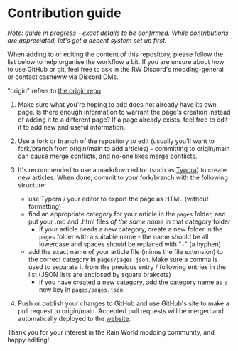 # Contribution guide

*Note: guide in progress - exact details to be confirmed. While contributions are appreciated, let's get a decent system set up first.*

When adding to or editing the content of this repository, please follow the list below to help organise the workflow a bit. If you are unsure about how to use GitHub or git, feel free to ask in the RW Discord's modding-general or contact casheww via Discord DMs.

"origin" refers to [the origin repo](https://github.com/Rain-World-Modding/rain-world-modding). 

1. Make sure what you're hoping to add does not already have its own page. Is there enough information to warrant the page's creation instead of adding it to a different page? If a page already exists, feel free to edit it to add new and useful information.

2. Use a fork or branch of the repository to edit (usually you'll want to fork/branch from origin/main to add articles) - committing to origin/main can cause merge conflicts, and no-one likes merge conflicts.

3. It's recommended to use a markdown editor (such as [Typora](https://typora.io)) to create new articles. When done, commit to your fork/branch with the following structure: 
    - use Typora / your editor to export the page as HTML (without formatting)
    - find an appropriate category for your article in the `pages` folder, and put your .md and .html files *of the same name* in that category folder
        - if your article needs a new category, create a new folder in the `pages` folder with a suitable name - the name should be all lowercase and spaces should be replaced with "`-`" (a hyphen)
    - add the exact name of your article file (minus the file extension) to the correct category in `pages/pages.json`. Make sure a comma is used to separate it from the previous entry / following entries in the list (JSON lists are enclosed by square brakcets)
        - if you have created a new category, add the category name as a new key in `pages/pages.json`.

4. Push or publish your changes to GitHub and use GitHub's site to make a pull request to origin/main. Accepted pull requests will be merged and automatically deployed to the [website](https://rain-world-modding.github.io/rain-world-modding/index.html). 


Thank you for your interest in the Rain World modding community, and happy editing!

